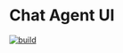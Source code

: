 # Chat Agent UI

[![build](https://github.com/LLMAgentBuilder/chat-agent-ui/actions/workflows/build.yml/badge.svg)](https://github.com/LLMAgentBuilder/chat-agent-ui/actions/workflows/build.yml)
